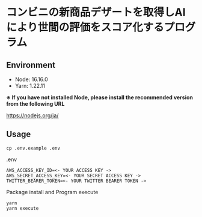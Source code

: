 # コンビニの新商品デザートを取得しAIにより世間の評価をスコア化するプログラム

## Environment
- Node: 16.16.0
- Yarn: 1.22.11

**※ If you have not installed Node, please install the recommended version from the following URL**

https://nodejs.org/ja/

## Usage
```
cp .env.example .env
```
.env
```
AWS_ACCESS_KEY_ID=<- YOUR ACCESS KEY ->
AWS_SECRET_ACCESS_KEY=<- YOUR SECRET ACCESS KEY ->
TWITTER_BEARER_TOKEN=<- YOUR TWITTER BEARER TOKEN ->
```
Package install and Program execute
```
yarn
yarn execute
```